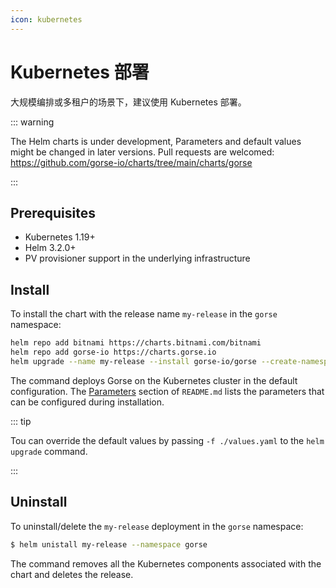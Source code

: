 ```yaml
---
icon: kubernetes
---
```


# Kubernetes 部署

大规模编排或多租户的场景下，建议使用 Kubernetes 部署。

::: warning

The Helm charts is under development, Parameters and default values might be changed in later versions. Pull requests are welcomed: https://github.com/gorse-io/charts/tree/main/charts/gorse

:::

## Prerequisites

- Kubernetes 1.19+
- Helm 3.2.0+
- PV provisioner support in the underlying infrastructure

## Install

To install the chart with the release name `my-release` in the `gorse` namespace:

```bash
helm repo add bitnami https://charts.bitnami.com/bitnami
helm repo add gorse-io https://charts.gorse.io
helm upgrade --name my-release --install gorse-io/gorse --create-namespace --namespace gorse --devel
```

The command deploys Gorse on the Kubernetes cluster in the default configuration. The [Parameters](https://github.com/gorse-io/charts/blob/main/charts/gorse/README.md#parameters) section of `README.md` lists the parameters that can be configured during installation.

::: tip

Tou can override the default values by passing `-f ./values.yaml` to the `helm upgrade` command.

:::

## Uninstall

To uninstall/delete the `my-release` deployment in the `gorse` namespace:

```bash
$ helm unistall my-release --namespace gorse
```

The command removes all the Kubernetes components associated with the chart and deletes the release.
